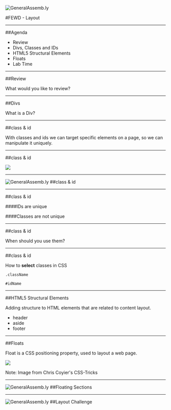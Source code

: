 ![GeneralAssemb.ly](../../img/icons/FEWD_Logo.png)

#FEWD - Layout

---

##Agenda

*	Review
*	Divs, Classes and IDs
*	HTML5 Structural Elements
*	Floats
*	Lab Time

---

##Review

What would you like to review?

---

##Divs

What is a Div?

---


##class & id

With classes and ids we can target specific elements on a page, so we can manipulate it uniquely.

---

##class & id

![](../../img/unit_1/tags_attributes.png)

---


![GeneralAssemb.ly](../../img/icons/code_along.png)
##class & id

---

##class & id

####IDs are unique

####Classes are not unique

---

##class & id

When should you use them?

---

##class & id

How to __select__ classes in CSS

```
.className
```

```
#idName
```

---

##HTML5 Structural Elements

Adding structure to HTML elements that are related to content layout.

*	header
*	aside
*	footer

---


##Floats

Float is a CSS positioning property, used to layout a web page. 

![](http://css-tricks.com/wp-content/csstricks-uploads/web-layout.png)

Note:
Image from Chris Coyier's CSS-Tricks

---

![GeneralAssemb.ly](../../img/icons/code_along.png)
##Floating Sections

---


![GeneralAssemb.ly](../../img/icons/exercise_icon_md.png)
##Layout Challenge
